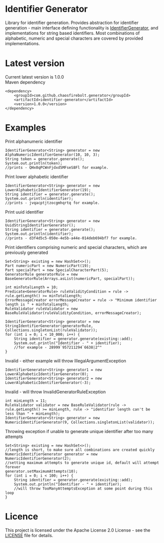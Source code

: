 # Identifier Generator
Library for identifier generation.
Provides abstraction for identifier generation - main interface defining functionality is [IdentifierGenerator](src/main/java/com/github/chaosfirebolt/generator/identifier/IdentifierGenerator.java), and implementations for string based identifiers.
Most combinations of alphabetic, numeric and special characters are covered by provided implementations.

# Latest version
Current latest version is 1.0.0
<br/>
Maven dependency
```
<dependency>
    <groupId>com.github.chaosfirebolt.generator</groupId>
    <artifactId>identifier-generator</artifactId>
    <version>1.0.0</version>
</dependency>
```

# Examples

Print alphanumeric identifier
```
IdentifierGenerator<String> generator = new AlphaNumericIdentifierGenerator(10, 10, 3);
String token = generator.generate();
System.out.println(token);
//prints - QHx0qPCWnFjdxd5MFseS8Fl for example.
```

Print lower alphabetic identifier
```
IdentifierGenerator<String> generator = new LowerAlphabeticIdentifierGenerator(19);
String identifier = generator.generate();
System.out.println(identifier);
//prints - jvqacptjtzocgmhqrtq for example.
```

Print uuid identifier
```
IdentifierGenerator<String> generator = new UuidStringIdentifierGenerator();
String identifier = generator.generate();
System.out.println(identifier);
//prints - d3f4d5c5-050e-4e5b-a44e-014deb694bf7 for example.
```

Print identifiers comprising numeric and special characters, which are previously generated
```
Set<String> existing = new HashSet<>();
Part numericPart = new NumericPart(19);
Part specialPart = new SpecialCharacterPart(5);
GeneratorRule generatorRule = new BaseGeneratorRule(Arrays.asList(numericPart, specialPart));

int minTotalLength = 10;
Predicate<GeneratorRule> ruleValidityCondition = rule -> rule.getLength() >= minTotalLength;
ErrorMessageCreator errorMessageCreator = rule -> "Minimum identifier length is " + minTotalLength;
RuleValidator ruleValidator = new BaseRuleValidator(ruleValidityCondition, errorMessageCreator);

IdentifierGenerator<String> generator = new StringIdentifierGenerator(generatorRule, Collections.singletonList(ruleValidator));
for (int i = 0; i < 10_000; i++) {
    String identifier = generator.generate(existing::add);
    System.out.println("Identifier - " + identifier);
    //for example - 28999`957211294`6638|2^"
}
```

Invalid - either example will throw IllegalArgumentException
```
IdentifierGenerator<String> generator1 = new LowerAlphabeticIdentifierGenerator(0);
IdentifierGenerator<String> generator2 = new LowerAlphabeticIdentifierGenerator(-3);
```

Invalid - will throw InvalidGeneratorRuleException
```
int minLength = 11;
RuleValidator validator = new BaseRuleValidator(rule -> rule.getLength() >= minLength, rule -> "identifier length can't be less than " + minLength);
IdentifierGenerator<String> generator = new NumericIdentifierGenerator(9, Collections.singletonList(validator));
```

Throwing exception if unable to generate unique identifier after too many attempts
```
Set<String> existing = new HashSet<>();
//length is short, to make sure all combinations are created quickly
NumericIdentifierGenerator generator = new NumericIdentifierGenerator(2);
//setting maximum attempts to generate unique id, default will attempt forever
generator.setMaximumAttempts(10);
for (int i = 0; i < 100; i++) {
    String identifier = generator.generate(existing::add);
    System.out.println("Identifier - " + identifier);
    //will throw TooManyAttemptsException at some point during this loop
}
```

# Licence
This project is licensed under the Apache License 2.0 License - see the [LICENSE](LICENSE.txt) file for details.